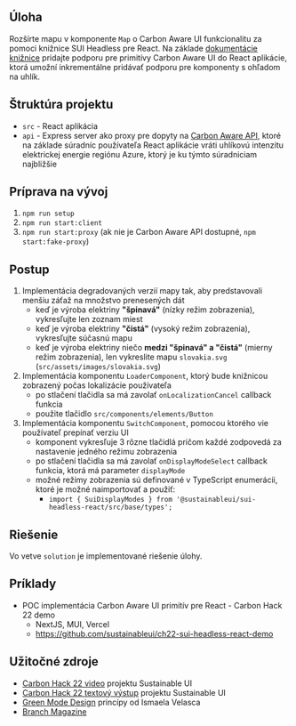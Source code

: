 ## Úloha

Rozšírte mapu v komponente
`Map` o Carbon Aware UI funkcionalitu za pomoci knižnice SUI Headless pre React. Na základe [dokumentácie knižnice](https://www.npmjs.com/package/@sustainableui/sui-headless-react) pridajte podporu pre primitívy Carbon Aware UI do React aplikácie, ktorá umožní inkrementálne pridávať podporu pre komponenty s ohľadom na uhlík.

## Štruktúra projektu
- `src` - React aplikácia
- `api` - Express server ako proxy pre dopyty na [Carbon Aware API](https://carbon-aware-api.azurewebsites.net/swagger/index.html), ktoré na základe súradníc používateľa React aplikácie vráti uhlíkovú intenzitu elektrickej energie regiónu Azure, ktorý je ku týmto súradniciam najbližšie

## Príprava na vývoj
1. `npm run setup`
2. `npm run start:client`
3. `npm run start:proxy` (ak nie je Carbon Aware API dostupné, `npm start:fake-proxy`)

## Postup

1. Implementácia degradovaných verzií mapy tak, aby predstavovali menšiu záťaž na množstvo prenesených dát
    - keď je výroba elektriny **"špinavá"** (nízky režim zobrazenia), vykresľujte len zoznam miest
    - keď je výroba elektriny **"čistá"** (vysoký režim zobrazenia), vykresľujte súčasnú mapu
    - keď je výroba elektriny niečo **medzi "špinavá" a "čistá"** (mierny režim zobrazenia), len vykreslite mapu `slovakia.svg` (`src/assets/images/slovakia.svg`)
2. Implementácia komponentu `LoaderComponent`, ktorý bude knižnicou zobrazený počas lokalizácie používateľa
    - po stlačení tlačidla sa má zavolať `onLocalizationCancel` callback funkcia
    - použite tlačidlo `src/components/elements/Button`
3. Implementácia komponentu `SwitchComponent`, pomocou ktorého vie používateľ prepínať verziu UI
    - komponent vykresľuje 3 rôzne tlačidlá pričom každé zodpovedá za nastavenie jedného režimu zobrazenia
    - po stlačení tlačidla sa má zavolať `onDisplayModeSelect` callback funkcia, ktorá má parameter `displayMode`
    - možné režimy zobrazenia sú definované v TypeScript enumerácii, ktoré je možné naimportovať a použiť:
        - `import { SuiDisplayModes } from '@sustainableui/sui-headless-react/src/base/types';`

## Riešenie

Vo vetve `solution` je implementované riešenie úlohy.

## Príklady


- POC implementácia Carbon Aware UI primitív pre React - Carbon Hack 22 demo
    - NextJS, MUI, Vercel
    - https://github.com/sustainableui/ch22-sui-headless-react-demo

## Užitočné zdroje

- [Carbon Hack 22 video](https://www.youtube.com/watch?v=aKOKBu7stPI) projektu Sustainable UI
- [Carbon Hack 22 textový výstup](https://taikai.network/gsf/hackathons/carbonhack22/projects/cl8j1ex3h2845301s653mtnk87/idea) projektu Sustainable UI
- [Green Mode Design](https://ismaelvelasco.dev/series/green-mode-design) princípy od Ismaela Velasca
- [Branch Magazine](https://branch.climateaction.tech/)

